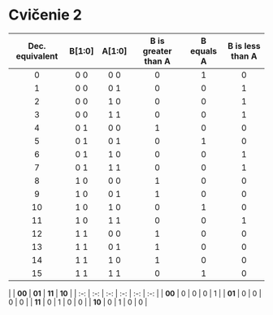 
# Cvičenie 2

| **Dec. equivalent** | **B[1:0]** | **A[1:0]** | **B is greater than A** | **B equals A** | **B is less than A** |
| :-: | :-: | :-: | :-: | :-: | :-: |
| 0 | 0 0 | 0 0 | 0 | 1 | 0 |
| 1 | 0 0 | 0 1 | 0 | 0 | 1 |
| 2 | 0 0 | 1 0 | 0 | 0 | 1 |
| 3 | 0 0 | 1 1 | 0 | 0 | 1 |
| 4 | 0 1 | 0 0 | 1 | 0 | 0 |
| 5 | 0 1 | 0 1 | 0 | 1 | 0 |
| 6 | 0 1 | 1 0 | 0 | 0 | 1 |
| 7 | 0 1 | 1 1 | 0 | 0 | 1 |
| 8 | 1 0 | 0 0 | 1 | 0 | 0 |
| 9 | 1 0 | 0 1 | 1 | 0 | 0 |
| 10 | 1 0 | 1 0 | 0 | 1 | 0 |
| 11 | 1 0 | 1 1 | 0 | 0 | 1 |
| 12 | 1 1 | 0 0 | 1 | 0 | 0 |
| 13 | 1 1 | 0 1 | 1 | 0 | 0 |
| 14 | 1 1 | 1 0 | 1 | 0 | 0 |
| 15 | 1 1 | 1 1 | 0 | 1 | 0 |


|  | **00** | **01** | **11** | **10** |
| :-: | :-: | :-: | :-: | :-: | :-: |
| **00** | 0 | 0 | 0 | 1 |
| **01** | 0 | 0 | 0 | 0 |
| **11** | 0 | 1 | 0 | 0 |
| **10** | 0 | 1 | 0 | 0 |
